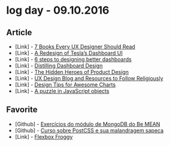 # log day - 09.10.2016

## Article

- \[Link\] - [7 Books Every UX Designer Should Read](https://blog.prototypr.io/7-books-every-ux-designer-should-read-adf1ed4e68ae#.np46vgw8c)
- \[Link\] - [A Redesign of Tesla’s Dashboard UI](https://medium.com/@alexhuang7/a-redesign-of-tesla-s-dashboard-ui-20f1aaadc11e#.n33pwfrov)
- \[Link\] - [6 steps to designing better dashboards](https://medium.com/@InVisionApp/6-steps-to-designing-better-dashboards-e294260023aa#.z77rgf3p5)
- \[Link\] - [Distilling Dashboard Design](https://medium.com/make-it-clear/distilling-dashboard-design-f4811c1d9398#.uwb1m2c70)
- \[Link\] - [The Hidden Heroes of Product Design](https://medium.com/@theUXswitch/the-hidden-heroes-of-product-design-b6e40cadfbc4#.rqmokrpma)
- \[Link\] - [UX Design Blog and Resources to Follow Religiously](https://medium.com/@shameemreza/ux-design-blog-and-resources-to-follow-religiously-598a5cab9226#.xu9zzdp93)
- \[Link\] - [Design Tips for Awesome Charts](https://medium.com/@ngai.yt/design-tips-for-awesome-charts-b716bfd89d98#.d1f7uyprg)
- \[Link\] - [A puzzle in JavaScript objects](https://swizec.com/blog/a-puzzle-in-javascript-objects/swizec/7014)


## Favorite

- \[Github\] - [Exercícios do módulo de MongoDB do Be MEAN](https://github.com/Webschool-io/be-mean-instagram-mongodb-exercises)
- \[Github\] - [Curso sobre PostCSS e sua malandragem sapeca](https://github.com/Webschool-io/Curso-PostCSS)
- \[Link\] - [Flexbox Froggy](http://flexboxfroggy.com/)

